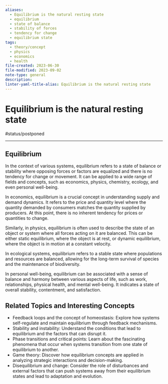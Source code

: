 ```yaml
---
aliases:
  - Equilibrium is the natural resting state
  - equilibrium
  - state of balance
  - stability of forces
  - tendency for change
  - equilibrium state
tags:
  - theory/concept
  - physics
  - economics
  - health
file-created: 2023-06-30
file-modified: 2023-09-02
note-type: general
description: 
linter-yaml-title-alias: Equilibrium is the natural resting state
---
```


# Equilibrium is the natural resting state

#status/postponed

---

## Equilibrium

In the context of various systems, equilibrium refers to a state of balance or stability where opposing forces or factors are equalized and there is no tendency for change or movement. It can be applied to a wide range of fields and concepts, such as economics, physics, chemistry, ecology, and even personal well-being.

In economics, equilibrium is a crucial concept in understanding supply and demand dynamics. It refers to the price and quantity level where the quantity demanded by consumers matches the quantity supplied by producers. At this point, there is no inherent tendency for prices or quantities to change.

Similarly, in physics, equilibrium is often used to describe the state of an object or system where all forces acting on it are balanced. This can be either static equilibrium, where the object is at rest, or dynamic equilibrium, where the object is in motion at a constant velocity.

In ecological systems, equilibrium refers to a stable state where populations and resources are balanced, allowing for the long-term survival of species and the maintenance of biodiversity.

In personal well-being, equilibrium can be associated with a sense of balance and harmony between various aspects of life, such as work, relationships, physical health, and mental well-being. It indicates a state of overall stability, contentment, and satisfaction.

## Related Topics and Interesting Concepts

- Feedback loops and the concept of homeostasis: Explore how systems self-regulate and maintain equilibrium through feedback mechanisms.
- Stability and instability: Understand the conditions that lead to equilibrium and the factors that can disrupt it.
- Phase transitions and critical points: Learn about the fascinating phenomena that occur when systems transition from one state of equilibrium to another.
- Game theory: Discover how equilibrium concepts are applied in analyzing strategic interactions and decision-making.
- Disequilibrium and change: Consider the role of disturbances and external factors that can push systems away from their equilibrium states and lead to adaptation and evolution.
